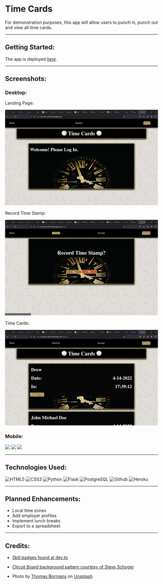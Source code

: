 # Time Cards
For demonstration purposes, this app will allow users to punch in, punch out and view all time cards.

---

## Getting Started:

The app is deployed [*here*](https://aw-time-cards.herokuapp.com/).

---

## Screenshots:

### Desktop:

Landing Page:

![Landing Page](./myapp/static/images/LandingD.png)

Record Time Stamp:

![Record Time Stamp](./myapp/static/images/RecordD.png)

Time Cards:

![Time Cards](./myapp/static/images/CardsD.png)

### Mobile:

<image src="./myapp/static/images/LandingM.jpg" width="170"/> <image src="./myapp/static/images/RecordM.jpg" width="170"/> <image src="./myapp/static/images/CardsM.jpg" width="170"/>

---

## Technologies Used:

![HTML5](	https://img.shields.io/badge/HTML5-E34F26?style=for-the-badge&logo=html5&logoColor=white)
![CSS3](https://img.shields.io/badge/CSS3-1572B6?style=for-the-badge&logo=css3&logoColor=white)
![Python](https://img.shields.io/badge/Python-3776AB?style=for-the-badge&logo=python&logoColor=white)
![Flask](https://img.shields.io/badge/Flask-000000?style=for-the-badge&logo=flask&logoColor=white)
![PostgreSQL]( 	https://img.shields.io/badge/PostgreSQL-316192?style=for-the-badge&logo=postgresql&logoColor=white)
![Github](https://img.shields.io/badge/GitHub-100000?style=for-the-badge&logo=github&logoColor=white)
![Heroku](https://img.shields.io/badge/Heroku-430098?style=for-the-badge&logo=heroku&logoColor=white)

---
## Planned Enhancements:

- Local time zones
- Add employer profiles
- Implement lunch breaks
- Export to a spreadsheet
  
---

## Credits:
- [Skill badges found at dev.to](https://dev.to/envoy_/150-badges-for-github-pnk)

- [CIrcuit Board background pattern courtesy of Steve Schoger](https://heropatterns.com/)

- Photo by <a href="https://unsplash.com/@thomasbormans?utm_source=unsplash&utm_medium=referral&utm_content=creditCopyText">Thomas Bormans</a> on <a href="https://unsplash.com/images/things/clock?utm_source=unsplash&utm_medium=referral&utm_content=creditCopyText">Unsplash</a>